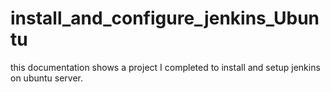 # install_and_configure_jenkins_Ubuntu
this documentation shows a project I completed to install and setup jenkins on ubuntu server.
